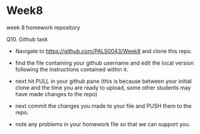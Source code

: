# Week8
week 8 homework repository

Q10. Github task

* Navigate to https://github.com/PALS0043/Week8 and clone this repo. 

* find the file containing your github username and edit the local version following the instructions contained within it.

* next hit PULL in your github pane (this is because between your initial clone and the time you are ready to upload, some other students may have made changes to the repo)

* next commit the changes you made to your file and PUSH them to the repo.

* note any problems in your homework file so that we can support you.